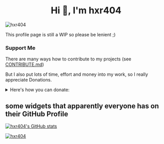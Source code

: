 <!--
**hxr404/hxr404** is a ✨ _special_ ✨ repository because its `README.md` (this file) appears on your GitHub profile.

Here are some ideas to get you started:

- 🔭 I’m currently working on ...
- 🌱 I’m currently learning ...
- 👯 I’m looking to collaborate on ...
- 🤔 I’m looking for help with ...
- 💬 Ask me about ...
- 📫 How to reach me: ...
- 😄 Pronouns: ...
- ⚡ Fun fact: ...
-->
<h1 align="center">Hi 👋, I'm hxr404</h1>

<p align="left"> <img src="https://komarev.com/ghpvc/?username=hxr404&label=Profile%20views&color=0e75b6&style=flat" alt="hxr404" /> </p>

This profile page is still a WIP so please be lenient ;)



<!--
Accounts:
Twitter: hxr404
Instagram: hxr404_official
Facebook: hxr404
GitHub: hxr404
dev.to: hxr404
Matrix: hxr404:matrix.org
Youtube: youtube.com/channel/ucxvbruipmcsptbx_r1g2kfg
Reddit: u/hxr404
Vimeo: hxr404
diaspora: hxr404@societas.online 
tumblr: hxr404
twitch (currently diabled): hxr404
Medium: hxr404
-->

</p>


### Support Me

There are  many ways how to contribute to my projects (see [CONTRIBUTE.md](CONTRIBUTE.md))<br>

But I also put lots of time, effort and money into my work, so I really appreciate Donations.


<details>
  <summary>Here's how you can donate:</summary>

You can either make a one-time donation or become a patron (=monthly/yearly donator) and as a thank you receive some benefits.
There are multiple ways how to donate, I set up accounts on different platforms for your convenience.<br>
Monero, GitHub Sponsors and liberapay are the preferred ones, allthough others are available aswell.

  
|Name              |one-time donations|recurring donations|patron benefits|fees                |privacy     |Link                                                                                                                                                                                       |
|------------------|------------------|-------------------|---------------|--------------------|------------|-------------------------------------------------------------------------------------------------------------------------------------------------------------------------------------------|
|Monero            |       ✔️         |   (✔️) manually    |     ✔️        |✔️ none              |✔️✔️excellent| see below                                                                                                                                                                                |
|Github Sponsors   |       ✔️         |         ✔️         |     ✔️        |✔️ none              |OK          |<a href="https://github.com/sponsors/hxr404"><img alt="GitHub Sponsors" src="sponsors.png"></a>                                                                                           |
|Liberapay         |       ❌         |         ✔️         |      ❌       |✔️ none              |✔️good       |<a href="https://liberapay.com/hxr404/donate"><img alt="Donate using Liberapay" src="https://liberapay.com/assets/widgets/donate.svg"></a>                                                |
|KoFi              |       ✔️         |         ✔️         |       ✔️      |⚠️ only for recurring|⚠️ acceptable|<a href="https://ko-fi.com/E1E35SXAO"><img alt="KoFi" src="https://ko-fi.com/img/githubbutton_sm.svg" /></a>                                                                              |
|buy me a coffe    |       ✔️         |        ❌          |       ✔️      |⚠️ medium            |⛔ bad       |<a href="https://www.buymeacoffee.com/hxr404" target="_blank"><img src="https://cdn.buymeacoffee.com/buttons/v2/default-yellow.png" alt="Buy Me A Coffee" height="41px" width="174px"></a>|
|Patreon           |       ❌         |         ✔️         |       ✔️      |⛔ high              |⛔ bad       |<a href="https://patreon.org/hxr404"><img width="216" alt="patreon" src="https://user-images.githubusercontent.com/55095883/123521942-26e90a80-d6ba-11eb-822f-2140d890ee56.png"></a>      |
<details>
  <summary>Cryptocurrencies</summary>
  If you want to donate using Monero, send XMR equivalent to the desired amount * the current exchange rate.<br>
  Example: Tier III patronage costs 10€. Current XMR price: 205.89. = You send 0.0485696 XMR to my wallet addres.<br>
  Here's the address:<br>
  <img src="hxr404_monero.png" alt="QR code of the monero adress 889sJKy5Ag2TGeJkU1hFtNHd9d4knsaVzjJcZDSgVeixZY2hnRPVFaNB876SBjkjpBS3gJe1U7x24YiChq6h7wdjGKLXmLj"></img><br>
  If you can't / don't want to scan the QR Code:
  <pre>monero:889sJKy5Ag2TGeJkU1hFtNHd9d4knsaVzjJcZDSgVeixZY2hnRPVFaNB876SBjkjpBS3gJe1U7x24YiChq6h7wdjGKLXmLj</pre>
  <br>
  In case you want to donate with another crypto e.g. Bitcoin you'll have to use an exchange. The are many good exchanges that offer monero.
  <br>If you can't find any good echange, this might be useful: https://kycnot.me/ https://www.getmonero.org/community/merchants/ https://haveno.exchange/.
</details>

If nothing seems good for you, contact me and we'll find a way to handle your donation.

</details>


## some widgets that apparently everyone has on their GitHub Profile

[![hxr404's GitHub stats](https://github-readme-stats.vercel.app/api?username=hxr404&theme=dark&show_icons=true&count_private=true)](https://github.com/anuraghazra/github-readme-stats)



<a href="https://github.com/ryo-ma/github-profile-trophy"><img src="https://github-profile-trophy.vercel.app/?username=hxr404&margin-w=15" alt="hxr404" /></a>


